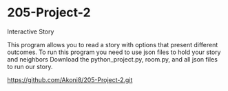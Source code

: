 # 205-Project-2
Interactive Story

This program allows you to read a story with options that present different outcomes.
To run this program you need to use json files to hold your story and neighbors
Download the python_project.py, room.py, and all json files to run our story.

https://github.com/Akoni8/205-Project-2.git
